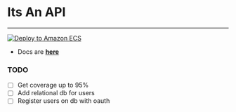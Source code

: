 
# Its An API #

---
[![Deploy to Amazon ECS](https://github.com/itsadeadh2/itsanapi/actions/workflows/deploy.yml/badge.svg)](https://github.com/itsadeadh2/itsanapi/actions/workflows/deploy.yml)


- Docs are **[here](https://itsadeadh2.github.io/commodore-docs/category/rest-api)**

### TODO
- [ ] Get coverage up to 95%
- [ ] Add relational db for users
- [ ] Register users on db with oauth
